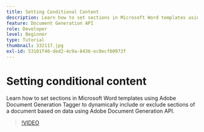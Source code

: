 ```yaml
---
title: Setting Conditional Content
description: Learn how to set sections in Microsoft Word templates using Adobe Document Generation Tagger to dynamically include or exclude sections of a document based on data using Adobe Document Generation API
feature: Document Generation API
role: Developer
level: Beginner
type: Tutorial
thumbnail: 332117.jpg
exl-id: 53101f40-ded2-4c9a-8436-ec0ecf00972f
---
```

# Setting conditional content

Learn how to set sections in Microsoft Word templates using Adobe Document Generation Tagger to dynamically include or exclude sections of a document based on data using Adobe Document Generation API.

>[!VIDEO](https://video.tv.adobe.com/v/332117?hidetitle=true)
